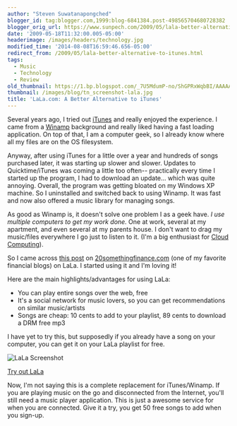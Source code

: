 ```yaml
---
author: "Steven Suwatanapongched"
blogger_id: tag:blogger.com,1999:blog-6841384.post-498565704680728382
blogger_orig_url: https://www.sunpech.com/2009/05/lala-better-alternative-to-itunes.html
date: '2009-05-18T11:32:00.005-05:00'
headerimage: /images/headers/technology.jpg
modified_time: '2014-08-08T16:59:46.656-05:00'
redirect_from: /2009/05/lala-better-alternative-to-itunes.html
tags:
  - Music
  - Technology
  - Review
old_thumbnail: https://1.bp.blogspot.com/_7U5MdumP-no/ShGPRxWqbBI/AAAAAAAAIn4/QkHHq1JcEFo/s600/screenshot_LALA.png
thumbnail: /images/blog/tn_screenshot-lala.jpg
title: 'LaLa.com: A Better Alternative to iTunes'
---
```



Several years ago, I tried out [iTunes](https://www.apple.com/itunes) and really enjoyed the experience. I came from a [Winamp](https://www.winamp.com) background and really liked having a fast loading application. On top of that, I am a computer geek, so I already know where all my files are on the OS filesystem.

Anyway, after using iTunes for a little over a year and hundreds of songs purchased later, it was starting up slower and slower. Updates to Quicktime/iTunes was coming a little too often-- practically every time I started up the program, I had to download an update... which was quite annoying. Overall, the program was getting bloated on my Windows XP machine. So I uninstalled and switched back to using Winamp. It was fast and now also offered a music library for managing songs.

As good as Winamp is, it doesn't solve one problem I as a geek have. <i>I use multiple computers to get my work done.</i> One at work, several at my apartment, and even several at my parents house. I don't want to drag my music/files everywhere I go just to listen to it. (I'm a big enthusiast for [Cloud Computing](https://en.wikipedia.org/wiki/Cloud_computing)).

So I came across [this post](https://20somethingfinance.com/blog/2009/05/10/give-up-itunes-in-favor-of-lala-save-money/) on [20somethingfinance.com](https://20somethingfinance.com) (one of my favorite financial blogs) on LaLa. I started using it and I'm loving it!

Here are the main highlights/advantages for using LaLa:


* You can play entire songs over the web, free
* It's a social network for music lovers, so you can get recommendations on similar music/artists
* Songs are cheap: 10 cents to add to your playlist, 89 cents to download a DRM free mp3


I have yet to try this, but supposedly if you already have a song on your computer, you can get it on your LaLa playlist for free.

![LaLa Screenshot](/images/blog/screenshot_LALA.png)

[Try out LaLa](https://www.lala.com/signup?inviteToken=Y3JlZGl0cz01OmZyb209LTkyMjMxMDQ3ODY4MDk2ODgzMzY6dG89bm9vcEBsYWxhLmNvbTo*-awzCH_3NBLNpK_7ogRfSyQ**)

Now, I'm not saying this is a complete replacement for iTunes/Winamp. If you are playing music on the go and disconnected from the Internet, you'll still need a music player application. This is just a awesome service for when you are connected. Give it a try, you get 50 free songs to add when you sign-up.